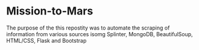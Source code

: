# Mission-to-Mars

The purpose of the this repostity was to automate the scraping of information from various sources isomg Splinter, MongoDB, BeautifulSoup, HTML/CSS, Flask and Bootstrap

